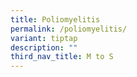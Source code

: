 ```yaml
---
title: Poliomyelitis
permalink: /poliomyelitis/
variant: tiptap
description: ""
third_nav_title: M to S
---
```

